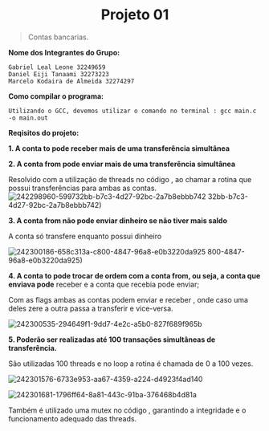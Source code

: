 <h1 align="center"> Projeto 01 </h1>


> Contas bancarias.



**Nome dos Integrantes do Grupo:**

```
Gabriel Leal Leone 32249659
Daniel Eiji Tanaami 32273223
Marcelo Kodaira de Almeida 32274297
```

**Como compilar o programa:**

```
Utilizando o GCC, devemos utilizar o comando no terminal : gcc main.c -o main.out

```

**Reqisitos do projeto:**

**1. A conta to pode receber mais de uma transferência simultânea**

**2. A conta from pode enviar mais de uma transferência simultânea**

Resolvido com a utilização de threads no código , ao chamar a rotina que possui transferências para ambas as contas.
![242298960-599732bb-b7c3-4d27-92bc-2a7b8ebbb742](https://github.com/marcelo-kodaira/sistemas_operacionais/assets/112910311/e103ccfe-914e-475f-8829-628335b96dcf)
32bb-b7c3-4d27-92bc-2a7b8ebbb742)

**3. A conta from não pode enviar dinheiro se não tiver mais saldo**

A conta só transfere enquanto possui dinheiro

![242300186-658c313a-c800-4847-96a8-e0b3220da925](https://github.com/marcelo-kodaira/sistemas_operacionais/assets/112910311/8dbe6506-6c8f-4e61-a1c4-fef65c55420b)
800-4847-96a8-e0b3220da925)


**4. A conta to pode trocar de ordem com a conta from, ou seja, a conta que enviava pode**
receber e a conta que recebia pode enviar;

Com as flags ambas as contas podem enviar e receber , onde caso uma deles zere a outra passa a transferir e vice-versa.

![242300535-294649f1-9dd7-4e2c-a5b0-827f689f965b](https://github.com/marcelo-kodaira/sistemas_operacionais/assets/112910311/8d6aeaf4-a2ee-4ec3-8d68-8adb124ed899)



**5. Poderão ser realizadas até 100 transações simultâneas de transferência.**

São utilizadas 100 threads e no loop a rotina é chamada de 0 a 100 vezes.

![242301576-6733e953-aa67-4359-a224-d4923f4ad140](https://github.com/marcelo-kodaira/sistemas_operacionais/assets/112910311/1ff54326-f402-48e0-b352-ba3a4d27f6a4)

![242301681-1796ff64-8a81-443c-91ba-376468b4d81a](https://github.com/marcelo-kodaira/sistemas_operacionais/assets/112910311/a7e03207-e977-4ccb-86e8-3b8529f4b97a)

Também é utilizado uma mutex no código , garantindo a integridade e o funcionamento adequado das threads.


